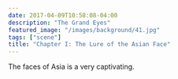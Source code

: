 ```yaml
---
date: 2017-04-09T10:58:08-04:00
description: "The Grand Eyes"
featured_image: "/images/background/41.jpg"
tags: ["scene"]
title: "Chapter I: The Lure of the Asian Face"
---
```

The faces of Asia is a  very captivating.

